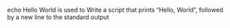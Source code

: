 echo Hello World is used to Write a script that prints “Hello, World”, followed by a new line to the standard output

